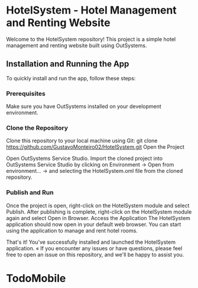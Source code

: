 # HotelSystem - Hotel Management and Renting Website

Welcome to the HotelSystem repository! This project is a simple hotel management and renting website built using OutSystems.

## Installation and Running the App

To quickly install and run the app, follow these steps:

### Prerequisites

Make sure you have OutSystems installed on your development environment.

### Clone the Repository

Clone this repository to your local machine using Git:
git clone https://github.com/GustavoMonteiro02/HotelSystem.git
Open the Project

Open OutSystems Service Studio.
Import the cloned project into OutSystems Service Studio by clicking on Environment -> Open from environment... -> and selecting the HotelSystem.oml file from the cloned repository.

### Publish and Run

Once the project is open, right-click on the HotelSystem module and select Publish.
After publishing is complete, right-click on the HotelSystem module again and select Open in Browser.
Access the Application
The HotelSystem application should now open in your default web browser. You can start using the application to manage and rent hotel rooms.

That's it! You've successfully installed and launched the HotelSystem application.
«
If you encounter any issues or have questions, please feel free to open an issue on this repository, and we'll be happy to assist you.
# TodoMobile
